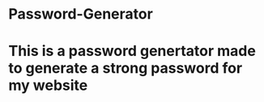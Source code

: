 # Password-Generator
# This is a password genertator made to generate a strong password for my website